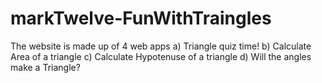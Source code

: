 # markTwelve-FunWithTraingles
The website is made up of 4 web apps a) Triangle quiz time! b) Calculate Area of a triangle c) Calculate Hypotenuse of a triangle d) Will the angles make a Triangle?
